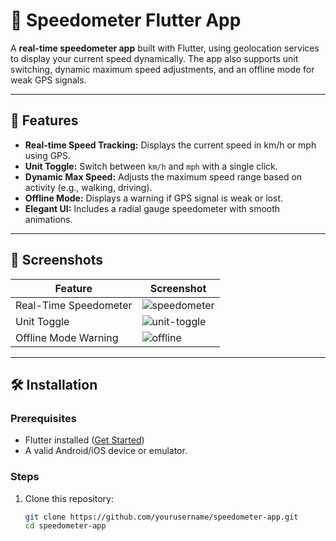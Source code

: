 # 📱 Speedometer Flutter App

A **real-time speedometer app** built with Flutter, using geolocation services to display your current speed dynamically. The app also supports unit switching, dynamic maximum speed adjustments, and an offline mode for weak GPS signals.

---

## 🚀 Features

- **Real-time Speed Tracking:** Displays the current speed in km/h or mph using GPS.
- **Unit Toggle:** Switch between `km/h` and `mph` with a single click.
- **Dynamic Max Speed:** Adjusts the maximum speed range based on activity (e.g., walking, driving).
- **Offline Mode:** Displays a warning if GPS signal is weak or lost.
- **Elegant UI:** Includes a radial gauge speedometer with smooth animations.

---

## 📸 Screenshots

| Feature               | Screenshot                              |
|-----------------------|-----------------------------------------|
| Real-Time Speedometer | ![speedometer](assets/screenshot1.png) |
| Unit Toggle           | ![unit-toggle](assets/screenshot2.png) |
| Offline Mode Warning  | ![offline](assets/screenshot3.png)     |

---

## 🛠️ Installation

### Prerequisites

- Flutter installed ([Get Started](https://flutter.dev/docs/get-started))
- A valid Android/iOS device or emulator.

### Steps

1. Clone this repository:
   ```bash
   git clone https://github.com/yourusername/speedometer-app.git
   cd speedometer-app
